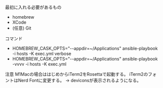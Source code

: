 最初に入れる必要があるもの

- homebrew
- XCode
- (任意) Git

コマンド
- HOMEBREW_CASK_OPTS="--appdir=~/Applications" ansible-playbook -i hosts -K exec.yml
verbose
-  HOMEBREW_CASK_OPTS="--appdir=~/Applications" ansible-playbook -vvvv -i hosts -K exec.yml

注意
M1Macの場合ははじめからiTerm2をRosettaで起動する。
iTerm2のフォントはNerd Fontに変更する。 -> deviconsが表示されるようになる。
